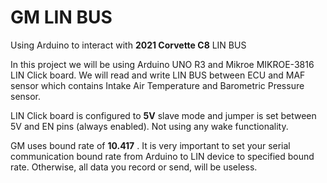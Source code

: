 # GM LIN BUS
Using Arduino to interact with **2021 Corvette C8** LIN BUS

In this project we will be using Arduino UNO R3 and Mikroe MIKROE-3816 LIN Click board.  We will read and write LIN BUS between ECU and MAF sensor which contains Intake Air Temperature and Barometric Pressure sensor.

LIN Click board is configured to **5V** slave mode and jumper is set between 5V and EN pins (always enabled).  Not using any wake functionality.

GM uses bound rate of **10.417** . It is very important to set your serial communication bound rate from Arduino to LIN device to specified bound rate.  Otherwise, all data you record or send, will be useless.


